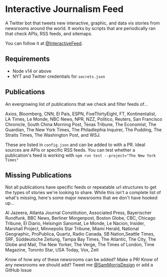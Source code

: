 # Interactive Journalism Feed
A Twitter bot that tweets new interactive, graphic, and data vis stories from newsrooms around the world. It works by scripts that are periodically ran that check APIs, RSS feeds, and sitemaps.

You can follow it at [@InteractiveFeed](https://twitter.com/InteractiveFeed).

## Requirements
- Node v14 or above
- NYT and Twitter credentials for `secrets.json`

## Publications
An evergrowing list of publications that we check and filter feeds of...

Axios, Bloomberg, CNN, El País, ESPN, FiveThirtyEight, FT, Kontinentalist, LA Times, Le Monde, NBC News, NPR, NZZ, Politico, Reuters, San Francisco Chronicle, South China Morning Post, Texas Tribune, The Economist, The Guardian, The New York Times, The Philadlephia Inquirer, The Pudding, The Straits Times, The Washington Post, and WSJ.

These are listed in `config.json` and can be added to with a PR. Ideal sources are APIs or specific RSS feeds. You can test whether a publication's feed is working with `npm run test --project="The New York Times"`


## Missing Publications
Not all publications have specific feeds or repeatable url structures to get the types of stories we're looking to share. While this isn't a complete list of what's missing, here's some major newsrooms that we don't have hooked up...

Al Jazeera, Atlanta Journal Constitution, Associated Press, Bayerischer Rundfunk, BBC News, Berliner Morgenpost, Boston Globe, CBC, Chicago Tribune, El Diario, Helsingin Sanomat, Le Monde, Le Nacion, Insider, Marshall Project, Minnepolis Star Tribune, Miami Herald, National Geographic, ProPublica, Quartz, Radio Canada, SB Nation,Seattle Times, SRF, Süddeutsche Zeitung, Tampa Bay Times, The Atlantic, The City, The Globe and Mail, The New Yorker, The Verge, The Times of London, Time Magazine, Toronto Star, USA Today, Vox, Zeit

Know of how any of these newsrooms can be added? Make a PR!
Know of any newsrooms we should add? Tweet me [@SamMorrisDesign](https://twitter.com/SamMorrisDesign) or add a GitHub Issue
